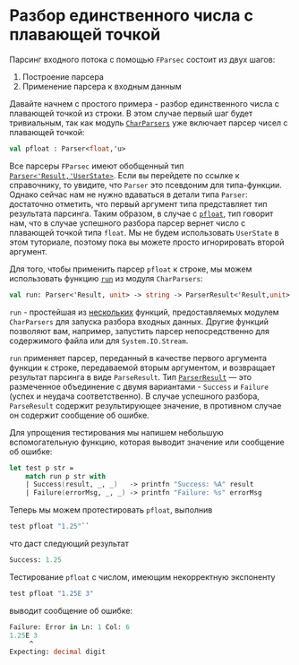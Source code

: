 # Разбор единственного числа с плавающей точкой

Парсинг входного потока с помощью `FParsec` состоит из двух шагов:

1. Построение парсера
2. Применение парсера к входным данным

Давайте начнем с простого примера - разбор единственного числа с плавающей точкой из строки.
В этом случае первый шаг будет тривиальным, так как модуль [`CharParsers`](http://www.quanttec.com/fparsec/reference/charparsers.html) уже включает парсер чисел с плавающей точкой:

```fsharp
val pfloat : Parser<float,'u>
```

Все парсеры `FParsec` имеют обобщенный тип [`Parser<'Result,'UserState>`](http://www.quanttec.com/fparsec/reference/primitives.html#members.Parser).
Если вы перейдете по ссылке к справочнику, то увидите, что `Parser` это псевдоним для типа-функции.
Однако сейчас нам не нужно вдаваться в детали типа `Parser`: достаточно отметить, что первый аргумент типа представляет тип результата парсинга.
Таким образом, в случае с [`pfloat`](http://www.quanttec.com/fparsec/reference/charparsers.html#members.pfloat), тип говорит нам, что в случае успешного разбора парсер вернет число с плавающей точкой типа `float`.
Мы не будем использовать `UserState` в этом туториале, поэтому пока вы можете просто игнорировать второй аргумент.

Для того, чтобы применить парсер `pfloat` к строке, мы можем использовать функцию [`run`](http://www.quanttec.com/fparsec/reference/charparsers.html#members.run) из модуля `CharParsers`:

```fsharp
val run: Parser<'Result, unit> -> string -> ParserResult<'Result,unit>
```

`run` - простейшая из [нескольких](http://www.quanttec.com/fparsec/reference/charparsers.html#interface.runparser-functions) функций, предоставляемых модулем `CharParsers` для запуска разбора входных данных.
Другие функций позволяют вам, например, запустить парсер непосредственно для содержимого файла или для `System.IO.Stream`.

`run` применяет парсер, переданный в качестве первого аргумента функции к строке, передаваемой вторым аргументом, и возвращает результат парсинга в виде `ParseResult`.
Тип [`ParserResult`](http://www.quanttec.com/fparsec/reference/charparsers.html#members.ParserResult) — это размеченное объединение с двумя вариантами - `Success` и `Failure` (успех и неудача соответственно).
В случае успешного разбора, `ParseResult` содержит результирующее значение, в противном случае он содержит сообщение об ошибке.

Для упрощения тестирования мы напишем небольшую вспомогательную функцию, которая выводит значение или сообщение об ошибке:

```fsharp
let test p str =
    match run p str with
    | Success(result, _, _)   -> printfn "Success: %A" result
    | Failure(errorMsg, _, _) -> printfn "Failure: %s" errorMsg
```

Теперь мы можем протестировать `pfloat`, выполнив

```fsharp
test pfloat "1.25"``
```

что даст следующий результат

```fsharp
Success: 1.25
```

Тестирование `pfloat` с числом, имеющим некорректную экспоненту

```fsharp
test pfloat "1.25E 3"
```

выводит сообщение об ошибке:

```fsharp
Failure: Error in Ln: 1 Col: 6
1.25E 3
     ^
Expecting: decimal digit
```